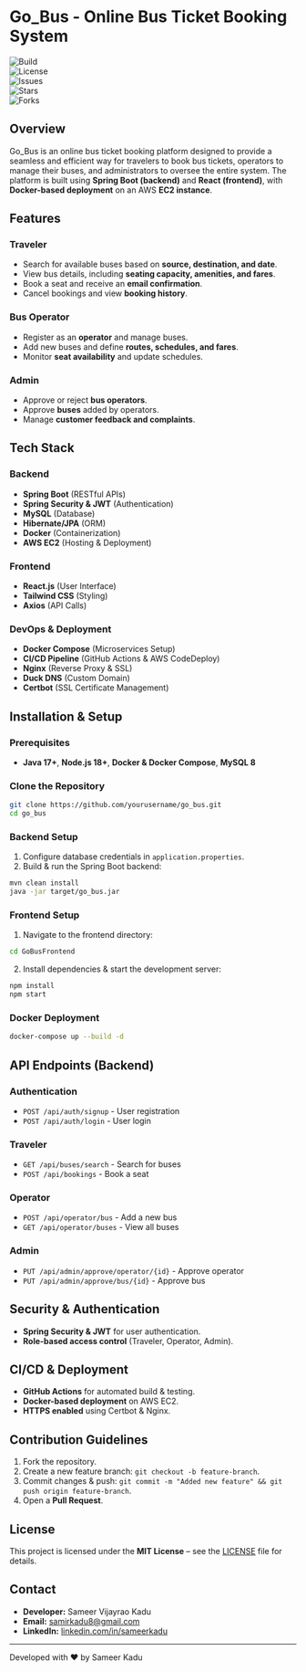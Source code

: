 # Go_Bus - Online Bus Ticket Booking System

![Build](https://img.shields.io/github/actions/workflow/status/Sameer-Kadu/Go_Bus/build.yml)  
![License](https://img.shields.io/github/license/Sameer-Kadu/Go_Bus)  
![Issues](https://img.shields.io/github/issues/Sameer-Kadu/Go_Bus)  
![Stars](https://img.shields.io/github/stars/Sameer-Kadu/Go_Bus?style=social)  
![Forks](https://img.shields.io/github/forks/Sameer-Kadu/Go_Bus?style=social)  






## Overview
Go_Bus is an online bus ticket booking platform designed to provide a seamless and efficient way for travelers to book bus tickets, operators to manage their buses, and administrators to oversee the entire system. The platform is built using **Spring Boot (backend)** and **React (frontend)**, with **Docker-based deployment** on an AWS **EC2 instance**.

## Features
### Traveler
- Search for available buses based on **source, destination, and date**.
- View bus details, including **seating capacity, amenities, and fares**.
- Book a seat and receive an **email confirmation**.
- Cancel bookings and view **booking history**.

### Bus Operator
- Register as an **operator** and manage buses.
- Add new buses and define **routes, schedules, and fares**.
- Monitor **seat availability** and update schedules.

### Admin
- Approve or reject **bus operators**.
- Approve **buses** added by operators.
- Manage **customer feedback and complaints**.

## Tech Stack
### Backend
- **Spring Boot** (RESTful APIs)
- **Spring Security & JWT** (Authentication)
- **MySQL** (Database)
- **Hibernate/JPA** (ORM)
- **Docker** (Containerization)
- **AWS EC2** (Hosting & Deployment)

### Frontend
- **React.js** (User Interface)
- **Tailwind CSS** (Styling)
- **Axios** (API Calls)

### DevOps & Deployment
- **Docker Compose** (Microservices Setup)
- **CI/CD Pipeline** (GitHub Actions & AWS CodeDeploy)
- **Nginx** (Reverse Proxy & SSL)
- **Duck DNS** (Custom Domain)
- **Certbot** (SSL Certificate Management)

## Installation & Setup
### Prerequisites
- **Java 17+**, **Node.js 18+**, **Docker & Docker Compose**, **MySQL 8**

### Clone the Repository
```sh
git clone https://github.com/yourusername/go_bus.git
cd go_bus
```

### Backend Setup
1. Configure database credentials in `application.properties`.
2. Build & run the Spring Boot backend:
```sh
mvn clean install
java -jar target/go_bus.jar
```

### Frontend Setup
1. Navigate to the frontend directory:
```sh
cd GoBusFrontend
```
2. Install dependencies & start the development server:
```sh
npm install
npm start
```

### Docker Deployment
```sh
docker-compose up --build -d
```

## API Endpoints (Backend)
### Authentication
- `POST /api/auth/signup` - User registration
- `POST /api/auth/login` - User login

### Traveler
- `GET /api/buses/search` - Search for buses
- `POST /api/bookings` - Book a seat

### Operator
- `POST /api/operator/bus` - Add a new bus
- `GET /api/operator/buses` - View all buses

### Admin
- `PUT /api/admin/approve/operator/{id}` - Approve operator
- `PUT /api/admin/approve/bus/{id}` - Approve bus

## Security & Authentication
- **Spring Security & JWT** for user authentication.
- **Role-based access control** (Traveler, Operator, Admin).

## CI/CD & Deployment
- **GitHub Actions** for automated build & testing.
- **Docker-based deployment** on AWS EC2.
- **HTTPS enabled** using Certbot & Nginx.

## Contribution Guidelines
1. Fork the repository.
2. Create a new feature branch: `git checkout -b feature-branch`.
3. Commit changes & push: `git commit -m "Added new feature" && git push origin feature-branch`.
4. Open a **Pull Request**.

## License
This project is licensed under the **MIT License** – see the [LICENSE](LICENSE) file for details.


## Contact
- **Developer:** Sameer Vijayrao Kadu
- **Email:** samirkadu8@gmail.com
- **LinkedIn:** [linkedin.com/in/sameerkadu](https://www.linkedin.com/in/sameer-kadu/)

---
Developed with ❤️ by Sameer Kadu

